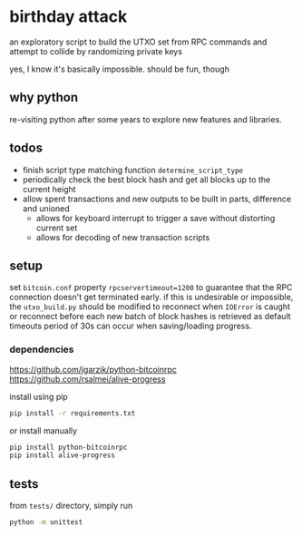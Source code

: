 # birthday attack

an exploratory script to build the UTXO set from RPC commands and attempt to collide by randomizing private keys

yes, I know it's basically impossible. should be fun, though

## why python

re-visiting python after some years to explore new features and libraries.

## todos

- finish script type matching function `determine_script_type`
- periodically check the best block hash and get all blocks up to the current height
- allow spent transactions and new outputs to be built in parts, difference and unioned
  - allows for keyboard interrupt to trigger a save without distorting current set
  - allows for decoding of new transaction scripts

## setup

set `bitcoin.conf` property `rpcservertimeout=1200` to guarantee that the RPC connection doesn't get terminated early. if this is undesirable or impossible, the `utxo_build.py` should be modified to reconnect when `IOError` is caught or reconnect before each new batch of block hashes is retrieved as default timeouts period of 30s can occur when saving/loading progress.

### dependencies

https://github.com/jgarzik/python-bitcoinrpc \
https://github.com/rsalmei/alive-progress

install using pip
```bash
pip install -r requirements.txt
```

or install manually
```bash
pip install python-bitcoinrpc
pip install alive-progress
```

## tests

from `tests/` directory, simply run
```bash
python -m unittest
```